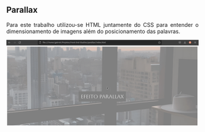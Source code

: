 <div align="justify">

## Parallax

Para este trabalho utilizou-se  HTML juntamente do CSS para entender o dimensionamento de imagens além do posicionamento das palavras.

<div align="center">
	<img src="./readme-images/1.gif" />
</div>

</div>
